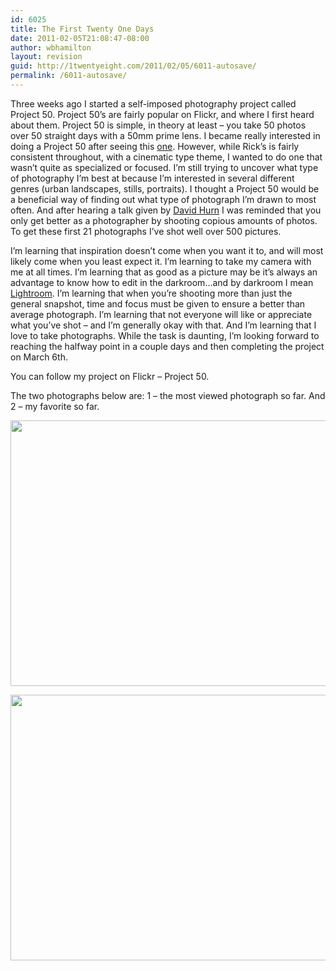 ```yaml
---
id: 6025
title: The First Twenty One Days
date: 2011-02-05T21:08:47-08:00
author: wbhamilton
layout: revision
guid: http://1twentyeight.com/2011/02/05/6011-autosave/
permalink: /6011-autosave/
---
```

Three weeks ago I started a self-imposed photography project called Project 50. Project 50&#8217;s are fairly popular on Flickr, and where I first heard about them. Project 50 is simple, in theory at least – you take 50 photos over 50 straight days with a 50mm prime lens. I became really interested in doing a Project 50 after seeing this [one](http://d.pr/WWE7). However, while Rick&#8217;s is fairly consistent throughout, with a cinematic type theme, I wanted to do one that wasn&#8217;t quite as specialized or focused. I&#8217;m still trying to uncover what type of photography I&#8217;m best at because I&#8217;m interested in several different genres (urban landscapes, stills, portraits). I thought a Project 50 would be a beneficial way of finding out what type of photograph I&#8217;m drawn to most often. And after hearing a talk given by [David Hurn](http://d.pr/rqb6) I was reminded that you only get better as a photographer by shooting copious amounts of photos. To get these first 21 photographs I&#8217;ve shot well over 500 pictures.

I&#8217;m learning that inspiration doesn&#8217;t come when you want it to, and will most likely come when you least expect it. I&#8217;m learning to take my camera with me at all times. I&#8217;m learning that as good as a picture may be it&#8217;s always an advantage to know how to edit in the darkroom&#8230;and by darkroom I mean [Lightroom](http://www.adobe.com/products/photoshoplightroom/). I&#8217;m learning that when you&#8217;re shooting more than just the general snapshot, time and focus must be given to ensure a better than average photograph. I&#8217;m learning that not everyone will like or appreciate what you&#8217;ve shot – and I&#8217;m generally okay with that. And I&#8217;m learning that I love to take photographs. While the task is daunting, I&#8217;m looking forward to reaching the halfway point in a couple days and then completing the project on March 6th.

You can follow my project on Flickr – Project 50.

The two photographs below are: 1 – the most viewed photograph so far. And 2 – my favorite so far.

[<img class="size-full wp-image-6014 alignleft" title="Marked" src="http://1twentyeight.com/wp-content/uploads/2011/02/Marked.jpg" alt="" width="640" height="425" srcset="http://1twentyeight.com/wp-content/uploads/2011/02/Marked.jpg 640w, http://1twentyeight.com/wp-content/uploads/2011/02/Marked-300x199.jpg 300w" sizes="(max-width: 640px) 100vw, 640px" />](http://www.flickr.com/photos/thehuddle/5378856936/)

[<img class="alignleft size-full wp-image-6018" title="OutsideYetInside" src="http://1twentyeight.com/wp-content/uploads/2011/02/OutsideYetInside.jpg" alt="" width="640" height="425" srcset="http://1twentyeight.com/wp-content/uploads/2011/02/OutsideYetInside.jpg 640w, http://1twentyeight.com/wp-content/uploads/2011/02/OutsideYetInside-300x199.jpg 300w" sizes="(max-width: 640px) 100vw, 640px" />](http://www.flickr.com/photos/thehuddle/5381856758/)